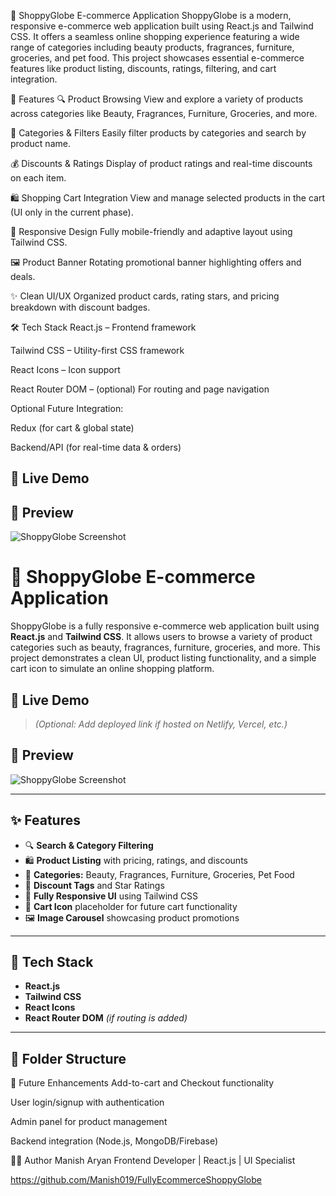 🛒 ShoppyGlobe E-commerce Application
ShoppyGlobe is a modern, responsive e-commerce web application built using React.js and Tailwind CSS. It offers a seamless online shopping experience featuring a wide range of categories including beauty products, fragrances, furniture, groceries, and pet food. This project showcases essential e-commerce features like product listing, discounts, ratings, filtering, and cart integration.

📌 Features
🔍 Product Browsing
View and explore a variety of products across categories like Beauty, Fragrances, Furniture, Groceries, and more.

🎯 Categories & Filters
Easily filter products by categories and search by product name.

💰 Discounts & Ratings
Display of product ratings and real-time discounts on each item.

🛍️ Shopping Cart Integration
View and manage selected products in the cart (UI only in the current phase).

📱 Responsive Design
Fully mobile-friendly and adaptive layout using Tailwind CSS.

🖼️ Product Banner
Rotating promotional banner highlighting offers and deals.

✨ Clean UI/UX
Organized product cards, rating stars, and pricing breakdown with discount badges.

🛠️ Tech Stack
React.js – Frontend framework

Tailwind CSS – Utility-first CSS framework

React Icons – Icon support

React Router DOM – (optional) For routing and page navigation

Optional Future Integration:

Redux (for cart & global state)

Backend/API (for real-time data & orders)

## 🚀 Live Demo
## 📸 Preview

![ShoppyGlobe Screenshot](./project-image.png)

# 🛒 ShoppyGlobe E-commerce Application

ShoppyGlobe is a fully responsive e-commerce web application built using **React.js** and **Tailwind CSS**. It allows users to browse a variety of product categories such as beauty, fragrances, furniture, groceries, and more. This project demonstrates a clean UI, product listing functionality, and a simple cart icon to simulate an online shopping platform.

## 🚀 Live Demo

> _(Optional: Add deployed link if hosted on Netlify, Vercel, etc.)_

## 📸 Preview

![ShoppyGlobe Screenshot](./project-image.png)

---

## ✨ Features

- 🔍 **Search & Category Filtering**
- 🛍️ **Product Listing** with pricing, ratings, and discounts
- 💄 **Categories:** Beauty, Fragrances, Furniture, Groceries, Pet Food
- 🧾 **Discount Tags** and Star Ratings
- 📱 **Fully Responsive UI** using Tailwind CSS
- 🛒 **Cart Icon** placeholder for future cart functionality
- 🖼️ **Image Carousel** showcasing product promotions

---

## 🧰 Tech Stack

- **React.js**
- **Tailwind CSS**
- **React Icons**
- **React Router DOM** _(if routing is added)_

---

## 📁 Folder Structure

📌 Future Enhancements
Add-to-cart and Checkout functionality

User login/signup with authentication

Admin panel for product management

Backend integration (Node.js, MongoDB/Firebase)


🙋‍♂️ Author
Manish Aryan
Frontend Developer | React.js | UI Specialist


https://github.com/Manish019/FullyEcommerceShoppyGlobe